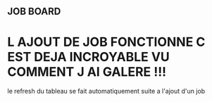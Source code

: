 ## JOB BOARD

# L AJOUT DE JOB FONCTIONNE C EST DEJA INCROYABLE VU COMMENT J AI GALERE !!!
le refresh du tableau se fait automatiquement suite a l'ajout d'un job